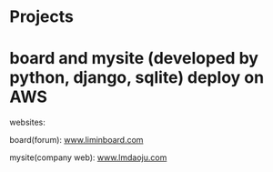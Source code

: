 # Projects

# board and mysite (developed by python, django, sqlite) deploy on AWS

websites:

  board(forum): www.liminboard.com
  
  mysite(company web): www.lmdaoju.com
